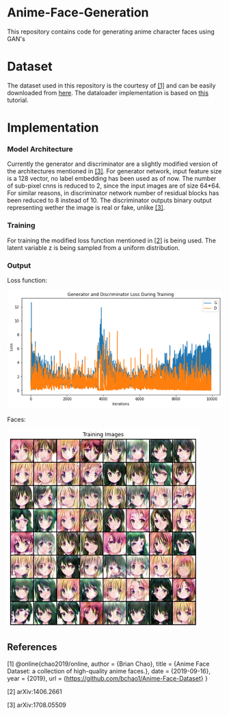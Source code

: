 # Anime-Face-Generation
This repository contains code for generating anime character faces using GAN's

# Dataset
The dataset used in this repository is the courtesy of [[1]](#1) and can be easily downloaded from [here](https://www.kaggle.com/datasets/splcher/animefacedataset). The dataloader implementation is based on [this](https://pytorch.org/tutorials/beginner/dcgan_faces_tutorial.html) tutorial.

# Implementation
### Model Architecture
Currently the generator and discriminator are a slightly modified version of the architectures mentioned in [[3]](#3). For generator network, input feature size is a 128 vector, no label embedding has been used as of now. 
The number of sub-pixel cnns is reduced to 2, since the input images are of size 64*64. For similar reasons, in discriminator network number of residual blocks has been reduced to 8 instead of 10.
The discriminator outputs binary output representing wether the image is real or fake, unlike [[3]](#3). 
### Training
For training the modified loss function mentioned in [[2]](#2) is being used. The latent variable z is being sampled from a uniform distribution. 
### Output
Loss function:

![alt text](img/loss.png)

Faces:

![alt text](img/faces.png)

## References
<a id="1">[1]</a> 
@online{chao2019/online,
  author       = {Brian Chao},
  title        = {Anime Face Dataset: a collection of high-quality anime faces.},
  date         = {2019-09-16},
  year         = {2019},
  url          = {https://github.com/bchao1/Anime-Face-Dataset}
}

<a id="2">[2]</a> 
arXiv:1406.2661

<a id="3">[3]</a> 
arXiv:1708.05509

